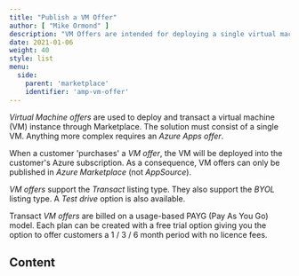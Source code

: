 ```yaml
---
title: "Publish a VM Offer"
author: [ "Mike Ormond" ]
description: "VM Offers are intended for deploying a single virtual machine."
date: 2021-01-06
weight: 40
style: list
menu:
  side:
    parent: 'marketplace'
    identifier: 'amp-vm-offer'
---
```


*Virtual Machine offers* are used to deploy and transact a virtual machine (VM) instance through Marketplace. The solution must consist of a single VM. Anything more complex requires an *Azure Apps offer*.

When a customer 'purchases' a *VM offer*, the VM will be deployed into the customer's Azure subscription. As a consequence, VM offers can only be published in *Azure Marketplace* (not *AppSource*).

*VM offers* support the *Transact* listing type. They also support the *BYOL* listing type. A *Test drive* option is also available.

Transact *VM offers* are billed on a usage-based PAYG (Pay As You Go) model. Each plan can be created with a free trial option giving you the option to offer customers a 1 / 3 / 6 month period with no licence fees.

## Content

